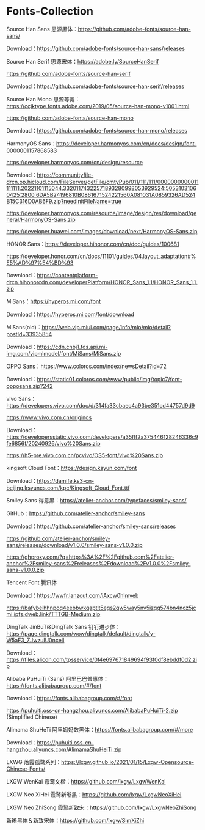 # Fonts-Collection

Source Han Sans 思源黑体：https://github.com/adobe-fonts/source-han-sans/

Download：https://github.com/adobe-fonts/source-han-sans/releases

Source Han Serif 思源宋体：https://adobe.ly/SourceHanSerif

https://github.com/adobe-fonts/source-han-serif

Download：https://github.com/adobe-fonts/source-han-serif/releases

Source Han Mono 思源等宽：https://ccjktype.fonts.adobe.com/2019/05/source-han-mono-v1001.html

https://github.com/adobe-fonts/source-han-mono

Download：https://github.com/adobe-fonts/source-han-mono/releases

HarmonyOS Sans：https://developer.harmonyos.com/cn/docs/design/font-0000001157868583

https://developer.harmonyos.com/cn/design/resource

Download：https://communityfile-drcn.op.hicloud.com/FileServer/getFile/cmtyPub/011/111/111/0000000000011111111.20221101115044.33201174322571893280998053929524:50531031060425:2800:6DA5B24196810B0861671524221560A081031A0859326AD524B15C316D0AB6F9.zip?needInitFileName=true

https://developer.harmonyos.com/resource/image/design/res/download/general/HarmonyOS-Sans.zip

https://developer.huawei.com/images/download/next/HarmonyOS-Sans.zip

HONOR Sans：https://developer.hihonor.com/cn/doc/guides/100681

https://developer.honor.com/cn/docs/11101/guides/04.layout_adaptation#%E5%AD%97%E4%BD%93

Download：https://contentplatform-drcn.hihonorcdn.com/developerPlatform/HONOR_Sans_1.1/HONOR_Sans_1.1.zip

MiSans：https://hyperos.mi.com/font

Download：https://hyperos.mi.com/font/download

MiSans(old)：https://web.vip.miui.com/page/info/mio/mio/detail?postId=33935854

Download：https://cdn.cnbj1.fds.api.mi-img.com/vipmlmodel/font/MiSans/MiSans.zip

OPPO Sans：https://www.coloros.com/index/newsDetail?id=72

Download：https://static01.coloros.com/www/public/img/topic7/font-opposans.zip?242

vivo Sans：https://developers.vivo.com/doc/d/314fa33cbaec4a93be351cd44757d9d9

https://www.vivo.com.cn/originos

Download：https://developersstatic.vivo.com/developers/a35fff2a375446128246336c9fe6856f/20240926/vivo%20Sans.zip

https://h5-pre.vivo.com.cn/pcvivo/OS5-font/vivo%20Sans.zip

kingsoft Cloud Font：https://design.ksyun.com/font

Download：https://damife.ks3-cn-beijing.ksyuncs.com/kpc/Kingsoft_Cloud_Font.ttf

Smiley Sans 得意黑：https://atelier-anchor.com/typefaces/smiley-sans/

GitHub：https://github.com/atelier-anchor/smiley-sans

Download：https://github.com/atelier-anchor/smiley-sans/releases

https://github.com/atelier-anchor/smiley-sans/releases/download/v1.0.0/smiley-sans-v1.0.0.zip

https://ghproxy.com/?q=https%3A%2F%2Fgithub.com%2Fatelier-anchor%2Fsmiley-sans%2Freleases%2Fdownload%2Fv1.0.0%2Fsmiley-sans-v1.0.0.zip

Tencent Font 腾讯体

Download：https://wwfr.lanzout.com/iAxcw0hlmveb

https://bafybeihhnpoq4eebbwkqaptit5egs2qw5way5nv5izgg574bn4noz5jcmi.ipfs.dweb.link/TTTGB-Medium.zip

DingTalk JinBuTi&DingTalk Sans 钉钉进步体：https://page.dingtalk.com/wow/dingtalk/default/dingtalk/y-W5aF3_ZJwzulU0nceIl

Download：https://files.alicdn.com/tpsservice/0f4e697671849694f93f0df8ebddf0d2.zip

Alibaba PuHuiTi (Sans) 阿里巴巴普惠体：https://fonts.alibabagroup.com/#/font

Download：https://fonts.alibabagroup.com/#/font

https://puhuiti.oss-cn-hangzhou.aliyuncs.com/AlibabaPuHuiTi-2.zip (Simplified Chinese)

Alimama ShuHeTi 阿里妈妈数黑体：https://fonts.alibabagroup.com/#/more

Download：https://puhuiti.oss-cn-hangzhou.aliyuncs.com/AlimamaShuHeiTi.zip

LXWG 落霞孤鹜系列：https://lxgw.github.io/2021/01/15/Lxgw-Opensource-Chinese-Fonts/

LXGW WenKai 霞鹜文楷：https://github.com/lxgw/LxgwWenKai

LXGW Neo XiHei 霞鹜新晰黑：https://github.com/lxgw/LxgwNeoXiHei

LXGW Neo ZhiSong 霞鹜新致宋：https://github.com/lxgw/LxgwNeoZhiSong

新晰黑体＆新致宋体：https://github.com/lxgw/SimXiZhi

